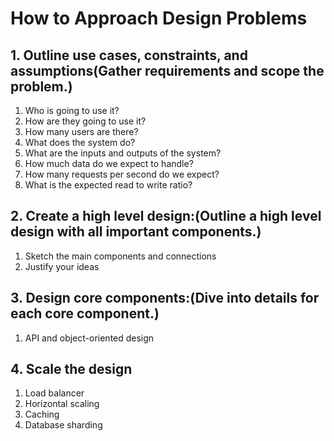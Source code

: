 # How to Approach Design Problems 

## 1. Outline use cases, constraints, and assumptions(Gather requirements and scope the problem.)
1. Who is going to use it?
2. How are they going to use it?
3. How many users are there?
4. What does the system do?
5. What are the inputs and outputs of the system?
6. How much data do we expect to handle?
7. How many requests per second do we expect?
8. What is the expected read to write ratio?

## 2. Create a high level design:(Outline a high level design with all important components.)
1. Sketch the main components and connections
2. Justify your ideas

## 3. Design core components:(Dive into details for each core component.)
1. API and object-oriented design

## 4. Scale the design
1. Load balancer
2. Horizontal scaling
3. Caching
4. Database sharding